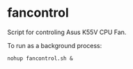 # fancontrol
Script for controling Asus K55V CPU Fan. 

To run as a background process:

    nohup fancontrol.sh & 
